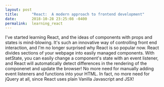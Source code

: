 ```yaml
---
layout: post
title:      "React:  A modern approach to frontend development"
date:       2018-10-28 23:25:08 -0400
permalink:  learning_react
---
```



I've started learning React, and the ideas of components with props and states is mind-blowing. It's such an innovative way of controlling front end interaction, and I'm no longer surprised why React is so popular now. React divides sections of your webpage into easily managed components. With setState, you can easily change a component's state with an event listener, and React will automatically detect differences in the rendering of the componenet and update the browser! No more need for manually adding event listeners and functions into your HTML. In fact, no more need for jQuery at all, since React uses plain Vanilla Javascript and JSX! 
